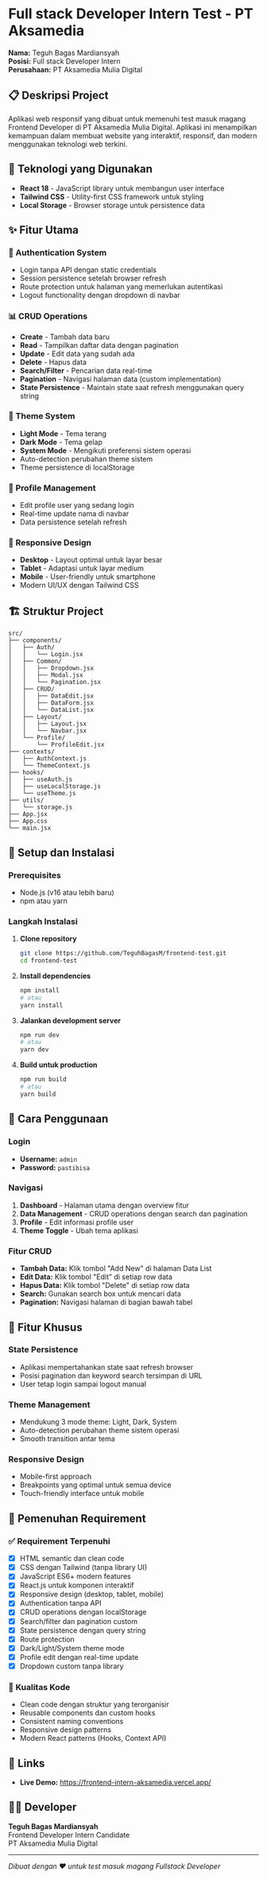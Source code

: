 # Full stack Developer Intern Test - PT Aksamedia

**Nama:** Teguh Bagas Mardiansyah  
**Posisi:** Full stack Developer Intern  
**Perusahaan:** PT Aksamedia Mulia Digital

## 📋 Deskripsi Project

Aplikasi web responsif yang dibuat untuk memenuhi test masuk magang Frontend Developer di PT Aksamedia Mulia Digital. Aplikasi ini menampilkan kemampuan dalam membuat website yang interaktif, responsif, dan modern menggunakan teknologi web terkini.

## 🚀 Teknologi yang Digunakan

- **React 18** - JavaScript library untuk membangun user interface
- **Tailwind CSS** - Utility-first CSS framework untuk styling
- **Local Storage** - Browser storage untuk persistence data

## ✨ Fitur Utama

### 🔐 Authentication System

- Login tanpa API dengan static credentials
- Session persistence setelah browser refresh
- Route protection untuk halaman yang memerlukan autentikasi
- Logout functionality dengan dropdown di navbar

### 📊 CRUD Operations

- **Create** - Tambah data baru
- **Read** - Tampilkan daftar data dengan pagination
- **Update** - Edit data yang sudah ada
- **Delete** - Hapus data
- **Search/Filter** - Pencarian data real-time
- **Pagination** - Navigasi halaman data (custom implementation)
- **State Persistence** - Maintain state saat refresh menggunakan query string

### 🎨 Theme System

- **Light Mode** - Tema terang
- **Dark Mode** - Tema gelap
- **System Mode** - Mengikuti preferensi sistem operasi
- Auto-detection perubahan theme sistem
- Theme persistence di localStorage

### 👤 Profile Management

- Edit profile user yang sedang login
- Real-time update nama di navbar
- Data persistence setelah refresh

### 📱 Responsive Design

- **Desktop** - Layout optimal untuk layar besar
- **Tablet** - Adaptasi untuk layar medium
- **Mobile** - User-friendly untuk smartphone
- Modern UI/UX dengan Tailwind CSS

## 🏗️ Struktur Project

```
src/
├── components/
│   ├── Auth/
│   │   └── Login.jsx
│   ├── Common/
│   │   ├── Dropdown.jsx
│   │   ├── Modal.jsx
│   │   └── Pagination.jsx
│   ├── CRUD/
│   │   ├── DataEdit.jsx
│   │   ├── DataForm.jsx
│   │   └── DataList.jsx
│   ├── Layout/
│   │   ├── Layout.jsx
│   │   └── Navbar.jsx
│   └── Profile/
│       └── ProfileEdit.jsx
├── contexts/
│   ├── AuthContext.js
│   └── ThemeContext.js
├── hooks/
│   ├── useAuth.js
│   ├── useLocalStorage.js
│   └── useTheme.js
├── utils/
│   └── storage.js
├── App.jsx
├── App.css
└── main.jsx
```

## 🔧 Setup dan Instalasi

### Prerequisites

- Node.js (v16 atau lebih baru)
- npm atau yarn

### Langkah Instalasi

1. **Clone repository**

   ```bash
   git clone https://github.com/TeguhBagasM/frontend-test.git
   cd frontend-test
   ```

2. **Install dependencies**

   ```bash
   npm install
   # atau
   yarn install
   ```

3. **Jalankan development server**

   ```bash
   npm run dev
   # atau
   yarn dev
   ```

4. **Build untuk production**
   ```bash
   npm run build
   # atau
   yarn build
   ```

## 🔑 Cara Penggunaan

### Login

- **Username:** `admin`
- **Password:** `pastibisa`

### Navigasi

1. **Dashboard** - Halaman utama dengan overview fitur
2. **Data Management** - CRUD operations dengan search dan pagination
3. **Profile** - Edit informasi profile user
4. **Theme Toggle** - Ubah tema aplikasi

### Fitur CRUD

- **Tambah Data:** Klik tombol "Add New" di halaman Data List
- **Edit Data:** Klik tombol "Edit" di setiap row data
- **Hapus Data:** Klik tombol "Delete" di setiap row data
- **Search:** Gunakan search box untuk mencari data
- **Pagination:** Navigasi halaman di bagian bawah tabel

## 📝 Fitur Khusus

### State Persistence

- Aplikasi mempertahankan state saat refresh browser
- Posisi pagination dan keyword search tersimpan di URL
- User tetap login sampai logout manual

### Theme Management

- Mendukung 3 mode theme: Light, Dark, System
- Auto-detection perubahan theme sistem operasi
- Smooth transition antar tema

### Responsive Design

- Mobile-first approach
- Breakpoints yang optimal untuk semua device
- Touch-friendly interface untuk mobile

## 🎯 Pemenuhan Requirement

### ✅ Requirement Terpenuhi

- [x] HTML semantic dan clean code
- [x] CSS dengan Tailwind (tanpa library UI)
- [x] JavaScript ES6+ modern features
- [x] React.js untuk komponen interaktif
- [x] Responsive design (desktop, tablet, mobile)
- [x] Authentication tanpa API
- [x] CRUD operations dengan localStorage
- [x] Search/filter dan pagination custom
- [x] State persistence dengan query string
- [x] Route protection
- [x] Dark/Light/System theme mode
- [x] Profile edit dengan real-time update
- [x] Dropdown custom tanpa library

### 🎨 Kualitas Kode

- Clean code dengan struktur yang terorganisir
- Reusable components dan custom hooks
- Consistent naming conventions
- Responsive design patterns
- Modern React patterns (Hooks, Context API)

## 🔗 Links

- **Live Demo:** https://frontend-intern-aksamedia.vercel.app/

## 👨‍💻 Developer

**Teguh Bagas Mardiansyah**  
Frontend Developer Intern Candidate  
PT Aksamedia Mulia Digital

---

_Dibuat dengan ❤️ untuk test masuk magang Fullstack Developer_
